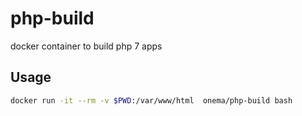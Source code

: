 # php-build
docker container to build php 7 apps

## Usage
```bash
docker run -it --rm -v $PWD:/var/www/html  onema/php-build bash
```